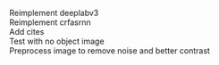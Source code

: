 Reimplement deeplabv3  
Reimplement crfasrnn  
Add cites  
Test with no object image  
Preprocess image to remove noise and better contrast  
